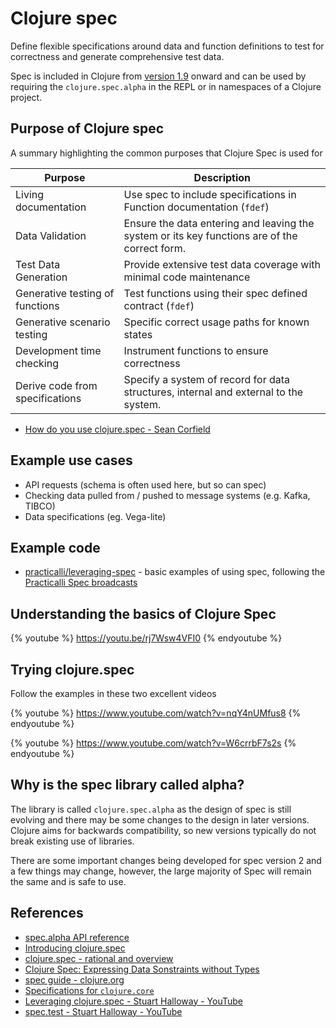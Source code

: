 # Clojure spec
Define flexible specifications around data and function definitions to test for correctness and generate comprehensive test data.

Spec is included in Clojure from [version 1.9](https://clojure.org/news/2017/12/08/clojure19) onward and can be used by requiring the `clojure.spec.alpha` in the REPL or in namespaces of a Clojure project.


## Purpose of Clojure spec
A summary highlighting the common purposes that Clojure Spec is used for

| Purpose                         | Description                                                                                   |
|---------------------------------|-----------------------------------------------------------------------------------------------|
| Living documentation            | Use spec to include specifications in Function documentation (`fdef`)                           |
| Data Validation                 | Ensure the data entering and leaving the system or its key functions are of the correct form. |
| Test Data Generation            | Provide extensive test data coverage with minimal code maintenance                            |
| Generative testing of functions | Test functions using their spec defined contract (`fdef`)                                     |
| Generative scenario testing     | Specific correct usage paths for known states                                                 |
| Development time checking       | Instrument functions to ensure correctness                                                    |
| Derive code from specifications | Specify a system of record for data structures, internal and external to the system.          |

* [How do you use clojure.spec - Sean Corfield](https://corfield.org/blog/2019/09/13/using-spec/)


## Example use cases
* API requests (schema is often used here, but so can spec)
* Checking data pulled from / pushed to message systems (e.g. Kafka, TIBCO)
* Data specifications (eg. Vega-lite)


## Example code
* [practicalli/leveraging-spec](https://github.com/practicalli/leveraging-spec) - basic examples of using spec, following the [Practicalli Spec broadcasts](https://www.youtube.com/playlist?list=PLpr9V-R8ZxiBWGAuncfBRYhZtY5-Bp75s)


## Understanding the basics of Clojure Spec
{% youtube %}
https://youtu.be/rj7Wsw4VFI0
{% endyoutube %}


## Trying clojure.spec
Follow the examples in these two excellent videos

{% youtube %}
https://www.youtube.com/watch?v=nqY4nUMfus8
{% endyoutube %}

{% youtube %}
https://www.youtube.com/watch?v=W6crrbF7s2s
{% endyoutube %}


## Why is the spec library called alpha?
The library is called `clojure.spec.alpha` as the design of spec is still evolving and there may be some changes to the design in later versions.  Clojure aims for backwards compatibility, so new versions typically do not break existing use of libraries.

There are some important changes being developed for spec version 2 and a few things may change, however, the large majority of Spec will remain the same and is safe to use.


## References
* [spec.alpha API reference](https://clojure.github.io/spec.alpha/)
* [Introducing clojure.spec](https://clojure.org/news/2016/05/23/introducing-clojure-spec)
* [clojure.spec - rational and overview](https://clojure.org/about/spec)
* [Clojure Spec: Expressing Data Sonstraints without Types](https://www.infoq.com/presentations/clojure-spec/)
* [spec guide - clojure.org](https://clojure.org/guides/spec)
* [Specifications for `clojure.core`](https://github.com/clojure/core.specs.alpha)
* [Leveraging clojure.spec - Stuart Halloway - YouTube](https://www.youtube.com/watch?v=nqY4nUMfus8)
* [spec.test - Stuart Halloway - YouTube](https://www.youtube.com/watch?v=W6crrbF7s2s)
